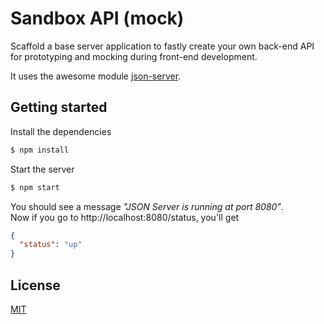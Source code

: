 # Sandbox API (mock)

Scaffold a base server application to fastly create your own back-end API for prototyping and mocking during front-end development.

It uses the awesome module [json-server](https://github.com/typicode/json-server).

## Getting started

Install the dependencies

```bash
$ npm install
```

Start the server

```bash
$ npm start
```

You should see a message _"JSON Server is running at port 8080"_.\
Now if you go to http://localhost:8080/status, you'll get

```json
{
  "status": "up"
}
```

## License

[MIT](LICENSE)
